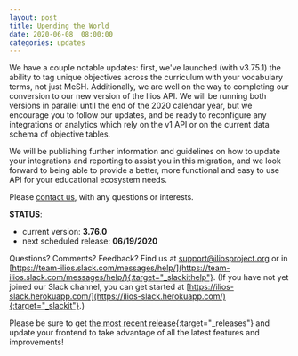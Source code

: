 ```yaml
---
layout: post
title: Upending the World
date: 2020-06-08  08:00:00
categories: updates
---
```


We have a couple notable updates: first, we've launched (with v3.75.1) the ability to tag unique objectives across the curriculum with your vocabulary terms, not just MeSH. Additionally, we are well on the way to completing our conversion to our new version of the Ilios API. We will be running both versions in parallel until the end of the 2020 calendar year, but we encourage you to follow our updates, and be ready to reconfigure any integrations or analytics which rely on the v1 API or on the current data schema of objective tables.

We will be publishing further information and guidelines on how to update your integrations and reporting to assist you in this migration, and we look forward to being able to provide a better, more functional and easy to use API for your educational ecosystem needs.


Please [contact us](mailto:support@iliosproject.org), with any questions or interests.

__STATUS__:
- current version: __3.76.0__
- next scheduled release: __06/19/2020__


Questions? Comments? Feedback? Find us at
 [support@iliosproject.org](mailto:support@iliosproject.org) or in [https://team-ilios.slack.com/messages/help/](https://team-ilios.slack.com/messages/help/){:target="_slackithelp"}.  (If you have not yet joined our Slack channel, you can get started at [https://ilios-slack.herokuapp.com/](https://ilios-slack.herokuapp.com/){:target="_slackit"}.)

Please be sure to get [the most recent release](https://www.github.com/ilios/ilios/releases/latest){:target="_releases"} and update your frontend to take advantage of all the latest features and improvements!
